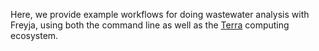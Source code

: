 Here, we provide example workflows for doing wastewater analysis with Freyja, using both the command line as well as the [Terra](https://terra.bio/) computing ecosystem. 
